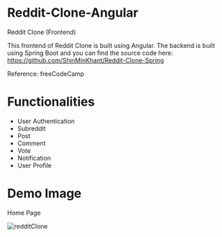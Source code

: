 # Reddit-Clone-Angular
Reddit Clone (Frontend)

This frontend of Reddit Clone is built using Angular. The backend is built using Spring Boot and you can find the source code here: https://github.com/ShinMinKhant/Reddit-Clone-Spring

Reference: freeCodeCamp

# Functionalities

- User Authentication
- Subreddit
- Post
- Comment
- Vote
- Notification
- User Profile

# Demo Image

Home Page

![redditClone](https://github.com/ShinMinKhant/Reddit-Clone-Angular/assets/133580286/5db9b2d9-7e2d-4cfc-9cd5-79c1b9410d70)

